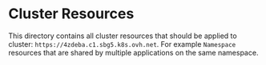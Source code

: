 # Cluster Resources
This directory contains all cluster resources that should be applied to cluster: `https://4zdeba.c1.sbg5.k8s.ovh.net`.
For example `Namespace` resources that are shared by multiple applications on the same namespace.
